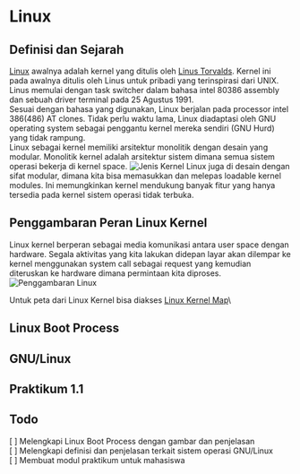 # Linux

## Definisi dan Sejarah
[Linux](https://en.wikipedia.org/wiki/Linux_kernel/) awalnya adalah kernel yang ditulis oleh [Linus Torvalds](https://en.wikipedia.org/wiki/Linus_Torvalds).
Kernel ini pada awalnya ditulis oleh Linus untuk pribadi yang terinspirasi dari UNIX. Linus memulai dengan task switcher dalam bahasa intel 80386 assembly dan sebuah driver terminal pada 25 Agustus 1991.\
Sesuai dengan bahasa yang digunakan, Linux berjalan pada processor intel 386(486) AT clones.
Tidak perlu waktu lama, Linux diadaptasi oleh GNU operating system sebagai penggantu kernel mereka sendiri (GNU Hurd) yang tidak rampung.\
Linux sebagai kernel memiliki arsitektur monolitik dengan desain yang modular. Monolitik kernel adalah arsitektur sistem dimana semua sistem operasi bekerja di kernel space.
![Jenis Kernel](https://upload.wikimedia.org/wikipedia/commons/d/d0/OS-structure2.svg)
Linux juga di desain dengan sifat modular, dimana kita bisa memasukkan dan melepas loadable kernel modules. Ini memungkinkan kernel mendukung banyak fitur yang hanya tersedia pada kernel sistem operasi tidak terbuka.

## Penggambaran Peran Linux Kernel
Linux kernel berperan sebagai media komunikasi antara user space dengan hardware. Segala aktivitas yang kita lakukan didepan layar akan dilempar ke kernel menggunakan system call sebagai request yang kemudian diteruskan ke hardware dimana permintaan kita diproses.
![Penggambaran Linux](https://upload.wikimedia.org/wikipedia/commons/3/3a/Linux_kernel_ubiquity.svg)

Untuk peta dari Linux Kernel bisa diakses [Linux Kernel Map](https://makelinux.github.io/kernel/map/)\

## Linux Boot Process


## GNU/Linux

## Praktikum 1.1

## Todo
[  ] Melengkapi Linux Boot Process dengan gambar dan penjelasan\
[  ] Melengkapi definisi dan penjelasan terkait sistem operasi GNU/Linux\
[  ] Membuat modul praktikum untuk mahasiswa

